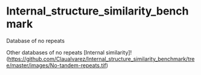 # Internal_structure_similarity_benchmark


Database of no repeats

Other databases of no repeats
[Internal similarity]!(https://github.com/Claualvarez/Internal_structure_similarity_benchmark/tree/master/images/No-tandem-repeats.tif)
